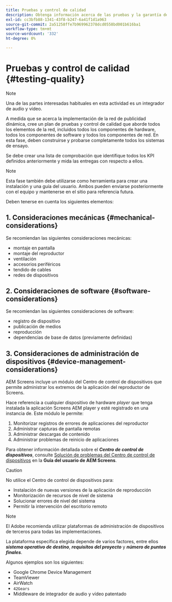 ```yaml
---
title: Pruebas y control de calidad
description: Obtenga información acerca de las pruebas y la garantía de calidad para AEM Screens en la Guía de prácticas recomendadas.
exl-id: cc3bfb88-1341-43f8-b247-6a41f1d1a963
source-git-commit: 2a51258ffe7b969962378dcd0558bd001b616ba1
workflow-type: tm+mt
source-wordcount: '332'
ht-degree: 0%

---
```


# Pruebas y control de calidad {#testing-quality}

>[!NOTE]
>Una de las partes interesadas habituales en esta actividad es un integrador de audio y vídeo.

A medida que se acerca la implementación de la red de publicidad dinámica, cree un plan de pruebas y control de calidad que aborde todos los elementos de la red, incluidos todos los componentes de hardware, todos los componentes de software y todos los componentes de red.
En esta fase, deben construirse y probarse completamente todos los sistemas de ensayo.

Se debe crear una lista de comprobación que identifique todos los KPI definidos anteriormente y mida las entregas con respecto a ellos.

>[!NOTE]
>
>Esta fase también debe utilizarse como herramienta para crear una instalación y una guía del usuario. Ambos pueden enviarse posteriormente con el equipo y mantenerse en el sitio para referencia futura.

Deben tenerse en cuenta los siguientes elementos:

## 1. Consideraciones mecánicas {#mechanical-considerations}

Se recomiendan las siguientes consideraciones mecánicas:

* montaje en pantalla
* montaje del reproductor
* ventilación
* accesorios periféricos
* tendido de cables
* redes de dispositivos

## 2. Consideraciones de software {#software-considerations}

Se recomiendan las siguientes consideraciones de software:

* registro de dispositivo
* publicación de medios
* reproducción
* dependencias de base de datos (previamente definidas)


## 3. Consideraciones de administración de dispositivos {#device-management-considerations}

AEM Screens incluye un módulo del Centro de control de dispositivos que permite administrar los extremos de la aplicación del reproductor de Screens.

Hace referencia a cualquier dispositivo de hardware *player* que tenga instalada la aplicación Screens AEM player y esté registrado en una instancia de.
Este módulo le permite:

1. Monitorizar registros de errores de aplicaciones del reproductor
1. Administrar capturas de pantalla remotas
1. Administrar descargas de contenido
1. Administrar problemas de reinicio de aplicaciones

Para obtener información detallada sobre el ***Centro de control de dispositivos***, consulte [Solución de problemas del Centro de control de dispositivos](https://experienceleague.adobe.com/es/docs/experience-manager-screens/user-guide/troubleshooting/monitoring-screens) en la **Guía del usuario de AEM Screens**.

>[!CAUTION]
>
>No utilice el Centro de control de dispositivos para:
>
>* Instalación de nuevas versiones de la aplicación de reproducción
>* Monitorización de recursos de nivel de sistema
>* Solucionar errores de nivel del sistema
>* Permitir la intervención del escritorio remoto


>[!NOTE]
>
> El Adobe recomienda utilizar plataformas de administración de dispositivos de terceros para todas las implementaciones.

La plataforma específica elegida depende de varios factores, entre ellos ***sistema operativo de destino***, ***requisitos del proyecto*** y ***número de puntos finales***.

Algunos ejemplos son los siguientes:

* Google Chrome Device Management
* TeamViewer
* AirWatch
* `42Gears`
* Middleware de integrador de audio y vídeo patentado

